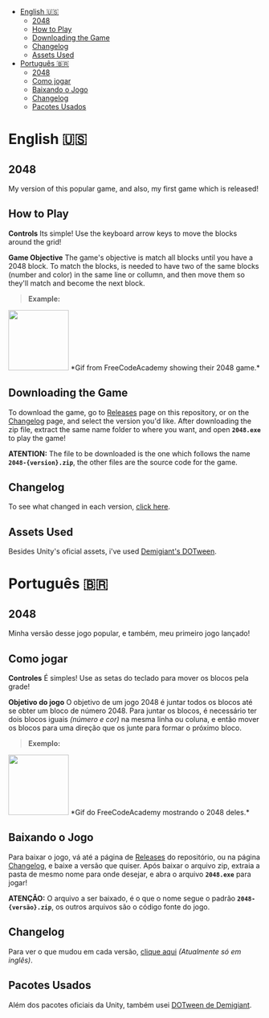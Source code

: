 - [English 🇺🇸](#english-)
  - [2048](#2048)
  - [How to Play](#how-to-play)
  - [Downloading the Game](#downloading-the-game)
  - [Changelog](#changelog)
  - [Assets Used](#assets-used)
- [Português 🇧🇷](#português-)
  - [2048](#2048-1)
  - [Como jogar](#como-jogar)
  - [Baixando o Jogo](#baixando-o-jogo)
  - [Changelog](#changelog-1)
  - [Pacotes Usados](#pacotes-usados)

# English 🇺🇸
## 2048
My version of this popular game, and also, my first game which is released!
## How to Play
**Controls**
Its simple! Use the keyboard arrow keys to move the blocks around the grid!

**Game Objective**
The game's objective is match all blocks until you have a 2048 block.
To match the blocks, is needed to have two of the same blocks (number and color) in the same line or collumn, and then move them so they'll match and become the next block.
> **Example:** 
<img src="https://www.freecodecamp.org/news/content/images/2021/08/giphy.gif" width="120">
*Gif from FreeCodeAcademy showing their 2048 game.*

## Downloading the Game
To download the game, go to [Releases](https://github.com/SrAranha/2048/releases) page on this repository, or on the [Changelog](#changelog) page, and select the version you'd like.
After downloading the zip file, extract the same name folder to where you want, and open **`2048.exe`** to play the game!

**ATENTION:** The file to be downloaded is the one which follows the name **`2048-{version}.zip`**, the other files are the source code for the game.
## Changelog
To see what changed in each version, [click here](CHANGELOGS.md).
## Assets Used
Besides Unity's oficial assets, i've used [Demigiant's DOTween](https://assetstore.unity.com/packages/tools/animation/dotween-hotween-v2-27676).

# Português 🇧🇷
## 2048
Minha versão desse jogo popular, e também, meu primeiro jogo lançado!
## Como jogar
**Controles**
É simples! Use as setas do teclado para mover os blocos pela grade!

**Objetivo do jogo**
O objetivo de um jogo 2048 é juntar todos os blocos até se obter um bloco de número 2048.
Para juntar os blocos, é necessário ter dois blocos iguais *(número e cor)* na mesma linha ou coluna, e então mover os blocos para uma direção que os junte para formar o próximo bloco.
> **Exemplo:** 
<img src="https://www.freecodecamp.org/news/content/images/2021/08/giphy.gif" width="120">
*Gif do FreeCodeAcademy mostrando o 2048 deles.*

## Baixando o Jogo
Para baixar o jogo, vá até a página de [Releases](https://github.com/SrAranha/2048/releases) do repositório, ou na página [Changelog](#changelog-1), e baixe a versão que quiser.
Após baixar o arquivo zip, extraia a pasta de mesmo nome para onde desejar, e abra o arquivo **`2048.exe`** para jogar!

**ATENÇÃO:** O arquivo a ser baixado, é o que o nome segue o padrão **`2048-{versão}.zip`**, os outros arquivos são o código fonte do jogo.
## Changelog
Para ver o que mudou em cada versão, [clique aqui](CHANGELOGS.md) *(Atualmente só em inglês)*.
## Pacotes Usados
Além dos pacotes oficiais da Unity, também usei [DOTween de Demigiant](https://assetstore.unity.com/packages/tools/animation/dotween-hotween-v2-27676).
